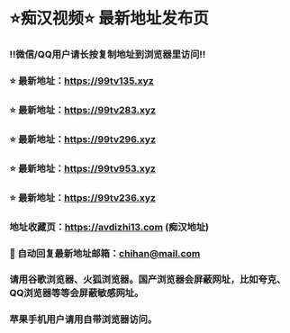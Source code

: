 # ⭐️痴汉视频⭐️ 最新地址发布页

### ‼️微信/QQ用户请长按复制地址到浏览器里访问‼️

### ⭐️ 最新地址：https://99tv135.xyz

### ⭐️ 最新地址：https://99tv283.xyz

### ⭐️ 最新地址：https://99tv296.xyz

### ⭐️ 最新地址：https://99tv953.xyz

### ⭐️ 最新地址：https://99tv236.xyz



### 地址收藏页：https://avdizhi13.com (痴汉地址)
### 📧 自动回复最新地址邮箱：chihan@mail.com
### 请用谷歌浏览器、火狐浏览器。国产浏览器会屏蔽网址，比如夸克、QQ浏览器等等会屏蔽敏感网址。
### 苹果手机用户请用自带浏览器访问。

